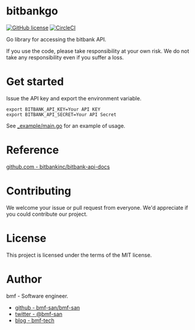 # bitbankgo
[![GitHub license](https://img.shields.io/github/license/bmf-san/bitbankgo)](https://github.com/bmf-san/bitbankgo/blob/master/LICENSE)
[![CircleCI](https://circleci.com/gh/bmf-san/bitbankgo/tree/master.svg?style=svg)](https://circleci.com/gh/bmf-san/bitbankgo/tree/master)

Go library for accessing the bitbank API.

If you use the code, please take responsibility at your own risk. We do not take any responsibility even if you suffer a loss.

# Get started
Issue the API key and export the environment variable.

```
export BITBANK_API_KEY=Your API KEY
export BITBANK_API_SECRET=Your API Secret
```

See [_example/main.go](https://github.com/bmf-san/bitbankgo/blob/master/_example) for an example of usage.

# Reference
[github.com - bitbankinc/bitbank-api-docs](https://github.com/bitbankinc/bitbank-api-docs)

# Contributing
We welcome your issue or pull request from everyone.
We'd appreciate if you could contribute our project.

# License
This project is licensed under the terms of the MIT license.

# Author
bmf - Software engineer.

- [github - bmf-san/bmf-san](https://github.com/bmf-san/bmf-san)
- [twitter - @bmf-san](https://twitter.com/bmf_san)
- [blog - bmf-tech](http://bmf-tech.com/)

